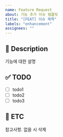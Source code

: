 ```yaml
---
name: Feature Request
about: 기능 추가 이슈 템플릿
title: "[FEAT] 이슈 제목"
labels: "enhancement"
assignees: ""
---
```



## 📄 Description
기능에 대한 설명

## ✅ TODO
- [ ] todo1
- [ ] todo2
- [ ] todo3

## 🎸 ETC
참고사항. 없을 시 삭제
